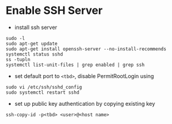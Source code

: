 # Enable SSH Server

* install ssh server
```
sudo -l
sudo apt-get update
sudo apt-get install openssh-server --no-install-recommends
systemctl status sshd
ss -tupln
systemctl list-unit-files | grep enabled | grep ssh
```

* set default port to ```<tbd>```, disable PermitRootLogin using
```
sudo vi /etc/ssh/sshd_config
sudo systemctl restart sshd
````

* set up public key authentication by copying existing key
```
ssh-copy-id -p<tbd> <user>@<host name>
```
